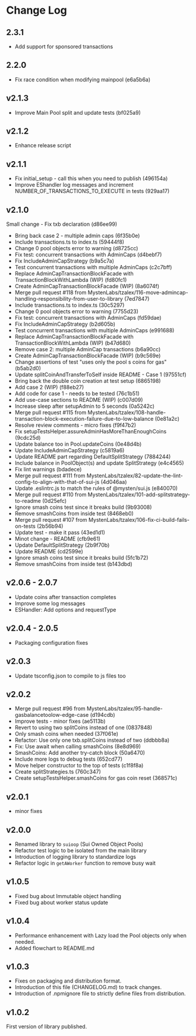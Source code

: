 # Change Log


## 2.3.1
* Add support for sponsored transactions

## 2.2.0
* Fix race condition when modifying mainpool (e6a5b6a)

## v2.1.3
* Improve Main Pool split and update tests (bf025a9)

## v2.1.2
* Enhance release script

## v2.1.1
* Fix initial_setup - call this when you need to publish (496154a)
* Improve EShandler log messages and increment NUMBER_OF_TRANSACTIONS_TO_EXECUTE in tests (929aa17)


## v2.1.0
Small change - Fix txb declaration (d86ee99)
* Bring back case 2 - multiple admin caps (6f35b0e)
* Include transactions.ts to index.ts (59444f8)
* Change 0 pool objects error to warning (d8725cc)
* Fix test: concurrent transactions with AdminCaps (d4bebf7)
* Fix IncludeAdminCapStrategy (b9a5c7a)
* Test concurrent transactions with multiple AdminCaps (c2c7bff)
* Replace AdminCapTransactionBlockFacade with TransactionBlockWithLambda (WIP) (fd80fc1)
* Create AdminCapTransactionBlockFacade (WIP) (8a6074f)
* Merge pull request #118 from MystenLabs/tzalex/116-move-admincap-handling-responsibility-from-user-to-library (7ed7847)
* Include transactions.ts to index.ts (30c5297)
* Change 0 pool objects error to warning (7755d23)
* Fix test: concurrent transactions with AdminCaps (fd59dae)
* Fix IncludeAdminCapStrategy (b2d605b)
* Test concurrent transactions with multiple AdminCaps (e991688)
* Replace AdminCapTransactionBlockFacade with TransactionBlockWithLambda (WIP) (b47d680)
* Remove case 2: multiple AdminCap transactions (b6a90cc)
* Create AdminCapTransactionBlockFacade (WIP) (b9c569e)
* Change assertions of test "uses only the pool s coins for gas" (b5ab2d0)
* Update splitCoinAndTransferToSelf inside README - Case 1 (97551cf)
* Bring back the double coin creation at test setup (6865198)
* Add case 2 (WIP) (f88eb27)
* Add code for case 1 - needs to be tested (76c1b51)
* Add use-case sections to README (WIP) (c007d09)
* Increase sleep after setupAdmin to 5 seconds (0a5242c)
* Merge pull request #115 from MystenLabs/tzalex/108-handle-transaction-block-execution-failure-due-to-low-balance (0e81a2c)
* Resolve review comments - micro fixes (f9f47b2)
* Fix setupTestsHelper.assureAdminHasMoreThanEnoughCoins (9cdc25d)
* Update balance too in Pool.updateCoins (0e48d4b)
* Update IncludeAdminCapStrategy (c5819a6)
* Update README part regarding DefaultSplitStrategy (7884244)
* Include balance in PoolObject(s) and update SplitStrategy (e4c4565)
* Fix lint warnings (bdadece)
* Merge pull request #111 from MystenLabs/tzalex/82-update-the-lint-config-to-align-with-that-of-sui-js (4d046aa)
* Update .eslintrc.js to match the rules of @mysten/sui.js (e840070)
* Merge pull request #110 from MystenLabs/tzalex/101-add-splitstrategy-to-readme (0d25efc)
* Ignore smash coins test since it breaks build (9b93008)
* Remove smashCoins from inside test (8468eb0)
* Merge pull request #107 from MystenLabs/tzalex/106-fix-ci-build-fails-on-tests (2b56b94)
* Update test - make it pass (43ed1d1)
* Minot change - README (cfb9e61)
* Update DefaultSplitStrategy (2b9f70b)
* Update README (cd2599e)
* Ignore smash coins test since it breaks build (5fc1b72)
* Remove smashCoins from inside test (b143dbd)


## v2.0.6 - 2.0.7
- Update coins after transaction completes
- Improve some log messages
- ESHandler: Add options and requestType

## v2.0.4 - 2.0.5
- Packaging configuration fixes 

## v2.0.3
- Update tsconfig.json to compile to js files too

## v2.0.2
- Merge pull request #96 from MystenLabs/tzalex/95-handle-gasbalancetoolow-edge-case (d194cdb)
- Improve tests - minor fixes (ae5113b)
- Revert to using two splitCoins instead of one (0837848)
- Only smash coins when needed (37f061e)
- Refactor: Use only one txb.splitCoins instead of two (ddbbb8a)
- Fix: Use await when calling smashCoins (8e8d969)
- SmashCoins: Add another try-catch block (50a6470)
- Include more logs to debug tests (652cd77)
- Move helper constructor to the top of tests (c1f8f8a)
- Create splitStrategies.ts (760c347)
- Create setupTestsHelper.smashCoins for gas coin reset (368571c)

## v2.0.1
- minor fixes

## v2.0.0
- Renamed library to `suioop` (Sui Owned Object Pools)
- Refactor test logic to be isolated from the main library
- Introduction of logging library to standardize logs 
- Refactor logic in `getAWorker` function to remove busy wait

## v1.0.5
- Fixed bug about Immutable object handling
- Fixed bug about worker status update

## v1.0.4
- Performance enhancement with Lazy load the Pool objects only when needed.
- Added flowchart to README.md

## v1.0.3
 - Fixes on packaging and distribution format.
 - Introduction of this file (CHANGELOG.md) to track changes.
 - Introduction of .npmignore file to strictly define files from distribution.

## v1.0.2
First version of library published.
